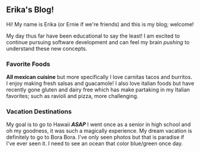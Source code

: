 ## Erika's Blog!

Hi! My name is Erika (or Ernie if we're friends) and this is my blog; welcome!

My day thus far have been educational to say the least! I am excited to continue pursuing software development and can feel my brain _pushing_ to understand these new concepts. 


### Favorite Foods

**All mexican cuisine** but more specifically I love carnitas tacos and burritos. I enjoy making fresh salsas and guacamole! I also love italian foods but have recently gone gluten and dairy free which has make partaking in my Italian favorites; such as ravioli and pizza, more challenging.



### Vacation Destinations

My goal is to go to Hawaii _**ASAP**_ I went once as a senior in high school and oh my goodness, it was such a magically experience. My dream vacation is definitely to go to Bora Bora. I've only seen photos but that is paradise if I've ever seen it. I need to see an ocean that color blue/green once day. 


